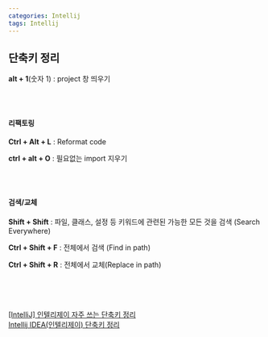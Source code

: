```yaml
---
categories: Intellij
tags: Intellij
---
```

                    
                                                 
## 단축키 정리                                                                               
**alt + 1**(숫자 1) : project 창 띄우기    

<br><br>

#### 리팩토링                                
**Ctrl + Alt + L** : Reformat code             

**ctrl + alt + O** : 필요없는 import 지우기

<br><br>        

#### 검색/교체         
**Shift + Shift** : 파일, 클래스, 설정 등 키워드에 관련된 가능한 모든 것을 검색 (Search Everywhere)  

**Ctrl + Shift + F** : 전체에서 검색 (Find in path)                      

**Ctrl + Shift + R** : 전체에서 교체(Replace in path)                    
                                         
<br><br><br>                                             
                                     
[[IntelliJ] 인텔리제이 자주 쓰는 단축키 정리](https://wecandev.tistory.com/112)                                                     
[Intellij IDEA(인텔리제이) 단축키 정리](https://jaimemin.tistory.com/1549)                                   
